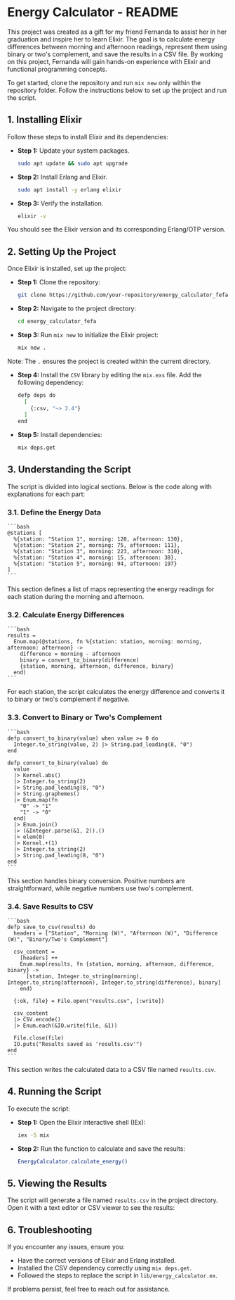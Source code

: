 

Energy Calculator - README
==========================

This project was created as a gift for my friend Fernanda to assist her in her graduation and inspire her to learn Elixir. The goal is to calculate energy differences between morning and afternoon readings, represent them using binary or two's complement, and save the results in a CSV file. By working on this project, Fernanda will gain hands-on experience with Elixir and functional programming concepts.

To get started, clone the repository and run `mix new` only within the repository folder. Follow the instructions below to set up the project and run the script.

1\. Installing Elixir
---------------------

Follow these steps to install Elixir and its dependencies:

*   **Step 1:** Update your system packages.
    ```bash
    sudo apt update && sudo apt upgrade
    ```
*   **Step 2:** Install Erlang and Elixir.

    ```bash
    sudo apt install -y erlang elixir
    ``` 

*   **Step 3:** Verify the installation.
    ```bash
    elixir -v
    ```
You should see the Elixir version and its corresponding Erlang/OTP version.

2\. Setting Up the Project
--------------------------

Once Elixir is installed, set up the project:

*   **Step 1:** Clone the repository:
    ```bash
    git clone https://github.com/your-repository/energy_calculator_fefa.git
    ```
*   **Step 2:** Navigate to the project directory:
    ```bash
    cd energy_calculator_fefa
    ```
*   **Step 3:** Run `mix new` to initialize the Elixir project:
    ```bash
    mix new .
    ```
Note: The `.` ensures the project is created within the current directory.

*   **Step 4:** Install the `CSV` library by editing the `mix.exs` file. Add the following dependency:

    ```bash
    defp deps do
      [
        {:csv, "~> 2.4"}
      ]
    end
    ```        

*   **Step 5:** Install dependencies:
    ```bash
    mix deps.get
    ```
3\. Understanding the Script
----------------------------

The script is divided into logical sections. Below is the code along with explanations for each part:

### 3.1. Define the Energy Data

    ```bash
    @stations [
      %{station: "Station 1", morning: 120, afternoon: 130},
      %{station: "Station 2", morning: 75, afternoon: 111},
      %{station: "Station 3", morning: 223, afternoon: 310},
      %{station: "Station 4", morning: 15, afternoon: 38},
      %{station: "Station 5", morning: 94, afternoon: 197}
    ]
    ```

This section defines a list of maps representing the energy readings for each station during the morning and afternoon.

### 3.2. Calculate Energy Differences

    ```bash
    results =
      Enum.map(@stations, fn %{station: station, morning: morning, afternoon: afternoon} ->
        difference = morning - afternoon
        binary = convert_to_binary(difference)
        {station, morning, afternoon, difference, binary}
      end)
    ```

For each station, the script calculates the energy difference and converts it to binary or two's complement if negative.

### 3.3. Convert to Binary or Two's Complement

    ```bash
    defp convert_to_binary(value) when value >= 0 do
      Integer.to_string(value, 2) |> String.pad_leading(8, "0")
    end
    
    defp convert_to_binary(value) do
      value
      |> Kernel.abs()
      |> Integer.to_string(2)
      |> String.pad_leading(8, "0")
      |> String.graphemes()
      |> Enum.map(fn
        "0" -> "1"
        "1" -> "0"
      end)
      |> Enum.join()
      |> (&Integer.parse(&1, 2)).()
      |> elem(0)
      |> Kernel.+(1)
      |> Integer.to_string(2)
      |> String.pad_leading(8, "0")
    end
    ```

This section handles binary conversion. Positive numbers are straightforward, while negative numbers use two's complement.

### 3.4. Save Results to CSV

    ```bash
    defp save_to_csv(results) do
      headers = ["Station", "Morning (W)", "Afternoon (W)", "Difference (W)", "Binary/Two's Complement"]
    
      csv_content =
        [headers] ++
        Enum.map(results, fn {station, morning, afternoon, difference, binary} ->
          [station, Integer.to_string(morning), Integer.to_string(afternoon), Integer.to_string(difference), binary]
        end)
    
      {:ok, file} = File.open("results.csv", [:write])
    
      csv_content
      |> CSV.encode()
      |> Enum.each(&IO.write(file, &1))
    
      File.close(file)
      IO.puts("Results saved as 'results.csv'")
    end
    ```

This section writes the calculated data to a CSV file named `results.csv`.

4\. Running the Script
----------------------

To execute the script:

*   **Step 1:** Open the Elixir interactive shell (IEx):
    ```bash
    iex -S mix
    ```
*   **Step 2:** Run the function to calculate and save the results:
    ```bash
    EnergyCalculator.calculate_energy()
    ```
5\. Viewing the Results
-----------------------

The script will generate a file named `results.csv` in the project directory. Open it with a text editor or CSV viewer to see the results:

6\. Troubleshooting
-------------------

If you encounter any issues, ensure you:

*   Have the correct versions of Elixir and Erlang installed.
*   Installed the CSV dependency correctly using `mix deps.get`.
*   Followed the steps to replace the script in `lib/energy_calculator.ex`.

If problems persist, feel free to reach out for assistance.